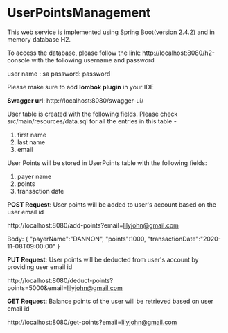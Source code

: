 # UserPointsManagement
This web service is implemented using Spring Boot(version 2.4.2) and in memory database H2.

To access the database, please follow the link: http://localhost:8080/h2-console 
with the following username and password

user name : sa
password: password

Please make sure to add **lombok plugin** in your IDE

**Swagger url**: http://localhost:8080/swagger-ui/

User table is created with the following fields. Please check src/main/resources/data.sql for all the entries in this table - 
1. first name
2. last name 
3. email

User Points will be stored in UserPoints table with the following fields:
1. payer name
2. points
3. transaction date

**POST Request**: User points will be added to user's account based on the user email id

http://localhost:8080/add-points?email=lilyjohn@gmail.com

Body:
{
    "payerName":"DANNON",
    "points":1000,
    "transactionDate":"2020-11-08T09:00:00"
}

**PUT Request**: User points will be deducted from user's account by providing user email id

http://localhost:8080/deduct-points?points=5000&email=lilyjohn@gmail.com

**GET Request**: Balance points of the user will be retrieved based on user email id

http://localhost:8080/get-points?email=lilyjohn@gmail.com
